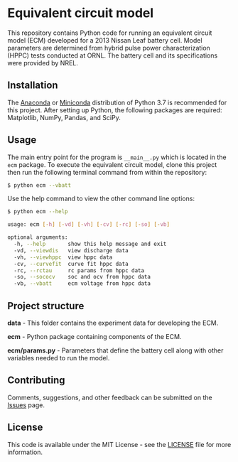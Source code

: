 # Equivalent circuit model

This repository contains Python code for running an equivalent circuit model (ECM) developed for a 2013 Nissan Leaf battery cell. Model parameters are determined from hybrid pulse power characterization (HPPC) tests conducted at ORNL. The battery cell and its specifications were provided by NREL.

## Installation

The [Anaconda][] or [Miniconda][] distribution of Python 3.7 is recommended for this project. After setting up Python, the following packages are required: Matplotlib, NumPy, Pandas, and SciPy.

## Usage

The main entry point for the program is `__main__.py` which is located in the `ecm` package. To execute the equivalent circuit model, clone this project then run the following terminal command from within the repository:

```bash
$ python ecm --vbatt
```

Use the help command to view the other command line options:

```bash
$ python ecm --help

usage: ecm [-h] [-vd] [-vh] [-cv] [-rc] [-so] [-vb]

optional arguments:
  -h, --help       show this help message and exit
  -vd, --viewdis   view discharge data
  -vh, --viewhppc  view hppc data
  -cv, --curvefit  curve fit hppc data
  -rc, --rctau     rc params from hppc data
  -so, --sococv    soc and ocv from hppc data
  -vb, --vbatt     ecm voltage from hppc data
```

## Project structure

**data** - This folder contains the experiment data for developing the ECM.

**ecm** - Python package containing components of the ECM.

**ecm/params.py** - Parameters that define the battery cell along with other variables needed to run the model.

## Contributing

Comments, suggestions, and other feedback can be submitted on the [Issues](https://github.com/batterysim/equiv-circ-model/issues) page.

## License

This code is available under the MIT License - see the [LICENSE](LICENSE) file for more information.

[anaconda]: https://www.anaconda.com
[miniconda]: https://conda.io/miniconda.html
